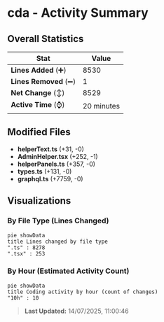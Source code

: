# cda - Activity Summary 

## Overall Statistics

| Stat                   | Value                                                             |
| ---------------------- | ----------------------------------------------------------------- |
| **Lines Added** (➕)   | 8530                                          |
| **Lines Removed** (➖) | 1                                        |
| **Net Change** (↕)    | 8529                |
| **Active Time** (⌚)   | 20 minutes |


## Modified Files
- **helperText.ts** (+31, -0)
- **AdminHelper.tsx** (+252, -1)
- **helperPanels.ts** (+357, -0)
- **types.ts** (+131, -0)
- **graphql.ts** (+7759, -0)

## Visualizations

### By File Type (Lines Changed)

```mermaid
pie showData
title Lines changed by file type
".ts" : 8278
".tsx" : 253
```

### By Hour (Estimated Activity Count)

```mermaid
pie showData
title Coding activity by hour (count of changes)
"10h" : 10
```


> **Last Updated:** 14/07/2025, 11:00:46